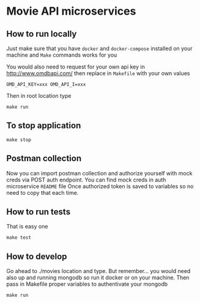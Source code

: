 # Movie API microservices

## How to run locally
Just make sure that you have `docker` and `docker-compose` installed on your machine and `Make` commands works for you

You would also need to request for your own api key in http://www.omdbapi.com/
then replace in `Makefile` with your own values
```
OMD_API_KEY=xxx OMD_API_I=xxx
``` 
Then in root location type
```
make run
```
## To stop application
```
make stop
```
## Postman collection
Now you can import postman collection and authorize yourself with mock creds via POST auth endpoint. You can find mock creds in auth microservice `README` file
Once authorized token is saved to variables so no need to copy that each time.

## How to run tests
That is easy one 
```
make test
```
## How to develop
Go ahead to ./movies location and type. But remember... you would need also up and running mongodb so run it docker or on your machine. Then pass in Makefile proper variables to authentivate your mongodb
```
make run
```
